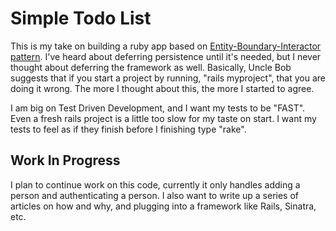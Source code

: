 # Simple Todo List

This is my take on building a ruby app based on [Entity-Boundary-Interactor pattern](http://www.youtube.com/watch?v=WpkDN78P884).  I've heard about deferring persistence until it's needed, but I never thought about deferring the framework as well. Basically, Uncle Bob suggests that if you start a project by running, "rails myproject", that you are doing it wrong.  The more I thought about this, the more I started to agree.

I am big on Test Driven Development, and I want my tests to be "FAST".  Even a fresh rails project is a little too slow for my taste on start.  I want my tests to feel as if they finish before I finishing type "rake".

## Work In Progress

I plan to continue work on this code, currently it only handles adding a person and authenticating a person.  I also want to write up a series of articles on how and why, and plugging into a framework like Rails, Sinatra, etc.

